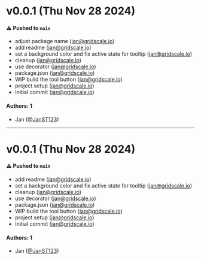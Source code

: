 # v0.0.1 (Thu Nov 28 2024)

#### ⚠️ Pushed to `main`

- adjust package name (jan@gridscale.io)
- add readme (jan@gridscale.io)
- set a background color and fix active state for tooltip (jan@gridscale.io)
- cleanup (jan@gridscale.io)
- use decorator (jan@gridscale.io)
- package.json (jan@gridscale.io)
- WIP build the tool button (jan@gridscale.io)
- project setup (jan@gridscale.io)
- Initial commit (jan@gridscale.io)

#### Authors: 1

- Jan ([@JanST123](https://github.com/JanST123))

---

# v0.0.1 (Thu Nov 28 2024)

#### ⚠️ Pushed to `main`

- add readme (jan@gridscale.io)
- set a background color and fix active state for tooltip (jan@gridscale.io)
- cleanup (jan@gridscale.io)
- use decorator (jan@gridscale.io)
- package.json (jan@gridscale.io)
- WIP build the tool button (jan@gridscale.io)
- project setup (jan@gridscale.io)
- Initial commit (jan@gridscale.io)

#### Authors: 1

- Jan ([@JanST123](https://github.com/JanST123))
